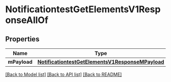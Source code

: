 # NotificationtestGetElementsV1ResponseAllOf

## Properties
Name | Type | Description | Notes
------------ | ------------- | ------------- | -------------
**mPayload** | [**NotificationtestGetElementsV1ResponseMPayload**](NotificationtestGetElementsV1ResponseMPayload.md) |  | 

[[Back to Model list]](../README.md#documentation-for-models) [[Back to API list]](../README.md#documentation-for-api-endpoints) [[Back to README]](../README.md)


